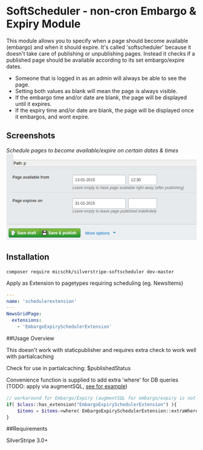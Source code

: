 SoftScheduler - non-cron Embargo & Expiry Module
================================================

This module allows you to specify when a page should become available (embargo) and when it should expire. It's called 'softscheduler' because it doesn't take care of publishing or unpublishing pages. Instead it checks if a published page should be available according to its set embargo/expire dates.

- Someone that is logged in as an admin will always be able to see the page.
- Setting both values as blank will mean the page is always visible.
- If the embargo time and/or date are blank, the page will be displayed until it expires.
- If the expiry time and/or date are blank, the page will be displayed once it embargos, and wont expire.


## Screenshots

*Schedule pages to become available/expire on certain dates & times*
![](images/screenshots/schedulefields.png)


## Installation

```
composer require micschk/silverstripe-softscheduler dev-master
```

Apply as Extension to pagetypes requiring scheduling (eg. NewsItems)

```yaml
---
name: 'schedulerextension'
---
NewsGridPage:
  extensions:
    - 'EmbargoExpirySchedulerExtension'
```

##Usage Overview

This doesn't work with staticpublisher and requires extra check to work well with partialcaching

Check for use in partialcaching:
$publishedStatus

Convenience function is supplied to add extra 'where' for DB queries (TODO: apply via augmentSQL, [see for example](https://github.com/micmania1/silverstripe-blogger/blob/1.0/extensions/BlogPostFilter.php))

```php
// workaround for Embargo/Expiry (augmentSQL for embargo/expiry is not working yet);
if( $class::has_extension("EmbargoExpirySchedulerExtension") ){
	$items = $items->where( EmbargoExpirySchedulerExtension::extraWhereQuery($class) );
}
```

##Requirements

SilverStripe 3.0+